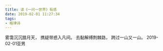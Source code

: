 ```yaml
---
title: 读《一问一世界》有感
date: 2019-02-01 11:27:34
tags:
- 格律诗
---
```



雾霭沉沉腊月天，
携疑带惑入凡间。
去黏解缚荆棘路，
跨过一山又一山。
2019-02-01亚男